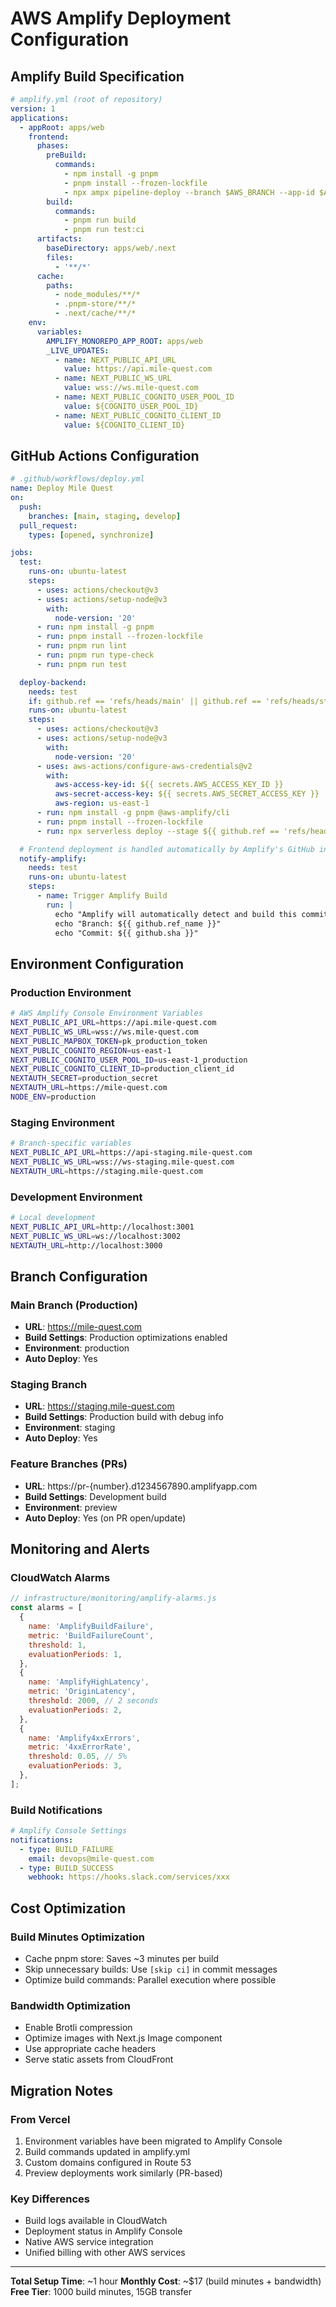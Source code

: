 # AWS Amplify Deployment Configuration

## Amplify Build Specification

```yaml
# amplify.yml (root of repository)
version: 1
applications:
  - appRoot: apps/web
    frontend:
      phases:
        preBuild:
          commands:
            - npm install -g pnpm
            - pnpm install --frozen-lockfile
            - npx ampx pipeline-deploy --branch $AWS_BRANCH --app-id $AWS_APP_ID
        build:
          commands:
            - pnpm run build
            - pnpm run test:ci
      artifacts:
        baseDirectory: apps/web/.next
        files:
          - '**/*'
      cache:
        paths:
          - node_modules/**/*
          - .pnpm-store/**/*
          - .next/cache/**/*
    env:
      variables:
        AMPLIFY_MONOREPO_APP_ROOT: apps/web
        _LIVE_UPDATES:
          - name: NEXT_PUBLIC_API_URL
            value: https://api.mile-quest.com
          - name: NEXT_PUBLIC_WS_URL
            value: wss://ws.mile-quest.com
          - name: NEXT_PUBLIC_COGNITO_USER_POOL_ID
            value: ${COGNITO_USER_POOL_ID}
          - name: NEXT_PUBLIC_COGNITO_CLIENT_ID
            value: ${COGNITO_CLIENT_ID}
```

## GitHub Actions Configuration

```yaml
# .github/workflows/deploy.yml
name: Deploy Mile Quest
on:
  push:
    branches: [main, staging, develop]
  pull_request:
    types: [opened, synchronize]

jobs:
  test:
    runs-on: ubuntu-latest
    steps:
      - uses: actions/checkout@v3
      - uses: actions/setup-node@v3
        with:
          node-version: '20'
      - run: npm install -g pnpm
      - run: pnpm install --frozen-lockfile
      - run: pnpm run lint
      - run: pnpm run type-check
      - run: pnpm run test

  deploy-backend:
    needs: test
    if: github.ref == 'refs/heads/main' || github.ref == 'refs/heads/staging'
    runs-on: ubuntu-latest
    steps:
      - uses: actions/checkout@v3
      - uses: actions/setup-node@v3
        with:
          node-version: '20'
      - uses: aws-actions/configure-aws-credentials@v2
        with:
          aws-access-key-id: ${{ secrets.AWS_ACCESS_KEY_ID }}
          aws-secret-access-key: ${{ secrets.AWS_SECRET_ACCESS_KEY }}
          aws-region: us-east-1
      - run: npm install -g pnpm @aws-amplify/cli
      - run: pnpm install --frozen-lockfile
      - run: npx serverless deploy --stage ${{ github.ref == 'refs/heads/main' && 'production' || 'staging' }}

  # Frontend deployment is handled automatically by Amplify's GitHub integration
  notify-amplify:
    needs: test
    runs-on: ubuntu-latest
    steps:
      - name: Trigger Amplify Build
        run: |
          echo "Amplify will automatically detect and build this commit"
          echo "Branch: ${{ github.ref_name }}"
          echo "Commit: ${{ github.sha }}"
```

## Environment Configuration

### Production Environment
```bash
# AWS Amplify Console Environment Variables
NEXT_PUBLIC_API_URL=https://api.mile-quest.com
NEXT_PUBLIC_WS_URL=wss://ws.mile-quest.com
NEXT_PUBLIC_MAPBOX_TOKEN=pk_production_token
NEXT_PUBLIC_COGNITO_REGION=us-east-1
NEXT_PUBLIC_COGNITO_USER_POOL_ID=us-east-1_production
NEXT_PUBLIC_COGNITO_CLIENT_ID=production_client_id
NEXTAUTH_SECRET=production_secret
NEXTAUTH_URL=https://mile-quest.com
NODE_ENV=production
```

### Staging Environment
```bash
# Branch-specific variables
NEXT_PUBLIC_API_URL=https://api-staging.mile-quest.com
NEXT_PUBLIC_WS_URL=wss://ws-staging.mile-quest.com
NEXTAUTH_URL=https://staging.mile-quest.com
```

### Development Environment
```bash
# Local development
NEXT_PUBLIC_API_URL=http://localhost:3001
NEXT_PUBLIC_WS_URL=ws://localhost:3002
NEXTAUTH_URL=http://localhost:3000
```

## Branch Configuration

### Main Branch (Production)
- **URL**: https://mile-quest.com
- **Build Settings**: Production optimizations enabled
- **Environment**: production
- **Auto Deploy**: Yes

### Staging Branch
- **URL**: https://staging.mile-quest.com
- **Build Settings**: Production build with debug info
- **Environment**: staging
- **Auto Deploy**: Yes

### Feature Branches (PRs)
- **URL**: https://pr-{number}.d1234567890.amplifyapp.com
- **Build Settings**: Development build
- **Environment**: preview
- **Auto Deploy**: Yes (on PR open/update)

## Monitoring and Alerts

### CloudWatch Alarms
```javascript
// infrastructure/monitoring/amplify-alarms.js
const alarms = [
  {
    name: 'AmplifyBuildFailure',
    metric: 'BuildFailureCount',
    threshold: 1,
    evaluationPeriods: 1,
  },
  {
    name: 'AmplifyHighLatency',
    metric: 'OriginLatency',
    threshold: 2000, // 2 seconds
    evaluationPeriods: 2,
  },
  {
    name: 'Amplify4xxErrors',
    metric: '4xxErrorRate',
    threshold: 0.05, // 5%
    evaluationPeriods: 3,
  },
];
```

### Build Notifications
```yaml
# Amplify Console Settings
notifications:
  - type: BUILD_FAILURE
    email: devops@mile-quest.com
  - type: BUILD_SUCCESS
    webhook: https://hooks.slack.com/services/xxx
```

## Cost Optimization

### Build Minutes Optimization
- Cache pnpm store: Saves ~3 minutes per build
- Skip unnecessary builds: Use `[skip ci]` in commit messages
- Optimize build commands: Parallel execution where possible

### Bandwidth Optimization
- Enable Brotli compression
- Optimize images with Next.js Image component
- Use appropriate cache headers
- Serve static assets from CloudFront

## Migration Notes

### From Vercel
1. Environment variables have been migrated to Amplify Console
2. Build commands updated in amplify.yml
3. Custom domains configured in Route 53
4. Preview deployments work similarly (PR-based)

### Key Differences
- Build logs available in CloudWatch
- Deployment status in Amplify Console
- Native AWS service integration
- Unified billing with other AWS services

---

**Total Setup Time**: ~1 hour
**Monthly Cost**: ~$17 (build minutes + bandwidth)
**Free Tier**: 1000 build minutes, 15GB transfer
